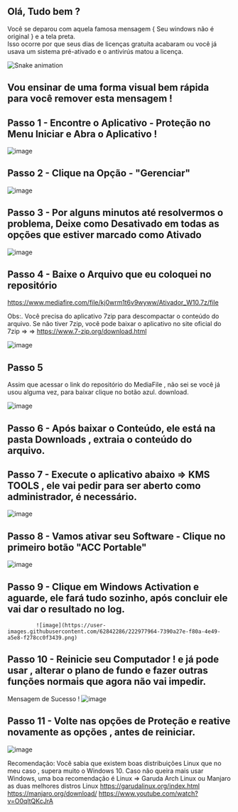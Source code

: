 ## Olá, Tudo bem ? 

 Você se deparou com aquela famosa mensagem { Seu windows não é original } e a tela preta.     
 Isso ocorre por que seus dias de licenças gratuíta acabaram ou você já usava um sistema pré-ativado e o antivirús matou a licença.
 
![Snake animation](https://www.alura.com.br/artigos/assets/como-criar-um-readme-para-seu-perfil-github/imagem14.gif)

## Vou ensinar de uma forma visual bem rápida para você remover esta mensagem !

## Passo 1 - Encontre o Aplicativo - Proteção no Menu Iniciar e Abra o Aplicativo !
![image](https://user-images.githubusercontent.com/62842286/222977109-22fbab14-9bd9-4b5a-9cb1-f9bf2ad9317b.png)

## Passo 2 - Clique na Opção - "Gerenciar"
![image](https://user-images.githubusercontent.com/62842286/222977152-627e8f26-1916-4248-b15c-276c74c6651f.png)

## Passo 3 - Por alguns minutos até resolvermos o problema, Deixe como Desativado em todas as opções que estiver marcado como Ativado 

![image](https://user-images.githubusercontent.com/62842286/222977204-317066c4-74b1-4138-ba9f-0daad68d2223.png)

## Passo 4  - Baixe o Arquivo que eu coloquei no repositório 
https://www.mediafire.com/file/kj0wrm1t6v9wyww/Ativador_W10.7z/file

Obs:. Você precisa do aplicativo 7zip para descompactar o conteúdo do arquivo.
Se não tiver 7zip, você pode baixar o aplicativo no site oficial do 7zip => 
=> https://www.7-zip.org/download.html

![image](https://user-images.githubusercontent.com/62842286/222977711-4ad5a6e4-f9c2-4d4b-ba0c-c6f4eee4b11b.png)

## Passo 5
Assim que acessar o link do repositório do MediaFile , não sei se você já usou alguma vez, para baixar clique no botão azul.
download. 

![image](https://user-images.githubusercontent.com/62842286/222977739-8ef60576-3c5b-40fb-9265-842662e2e222.png)

## Passo 6 - Após baixar o Conteúdo, ele está na pasta Downloads , extraia o conteúdo do arquivo. 
## Passo 7 - Execute o aplicativo abaixo => KMS TOOLS , ele vai pedir para ser aberto como administrador, é necessário.

![image](https://user-images.githubusercontent.com/62842286/222977836-81c8dbfc-7cf5-487a-a0e6-1899ed6fff8b.png)

## Passo 8 -  Vamos ativar seu Software - Clique no primeiro botão "ACC Portable"
![image](https://user-images.githubusercontent.com/62842286/222977892-1aa8b266-805e-4fd7-81c1-331f531a0dc8.png)

## Passo 9 - Clique em Windows Activation e aguarde, ele fará tudo sozinho, após concluir ele vai dar o resultado no log.
             ![image](https://user-images.githubusercontent.com/62842286/222977964-7390a27e-f80a-4e49-a5e8-f278cc0f3439.png)

## Passo 10 - Reinicie seu Computador ! e já pode usar , alterar o plano de fundo e fazer outras funções normais que agora não vai impedir.

Mensagem de Sucesso !
![image](https://user-images.githubusercontent.com/62842286/222978008-5602dbbc-325c-4da5-845b-154f187c1604.png)

## Passo 11 - Volte nas opções de Proteção e reative novamente as opções , antes de reiniciar.

![image](https://user-images.githubusercontent.com/62842286/222978048-2b1a128a-8423-413d-98d3-067bea6b1039.png)


 Recomendação:
 Você sabia que existem boas distribuições Linux que no meu caso , supera muito o Windows 10.
 Caso não queira mais usar Windows, uma boa recomendação é Linux => Garuda Arch Linux ou Manjaro
 as duas melhores distros Linux
 https://garudalinux.org/index.html
 https://manjaro.org/download/
 https://www.youtube.com/watch?v=O0qltQKcJrA





